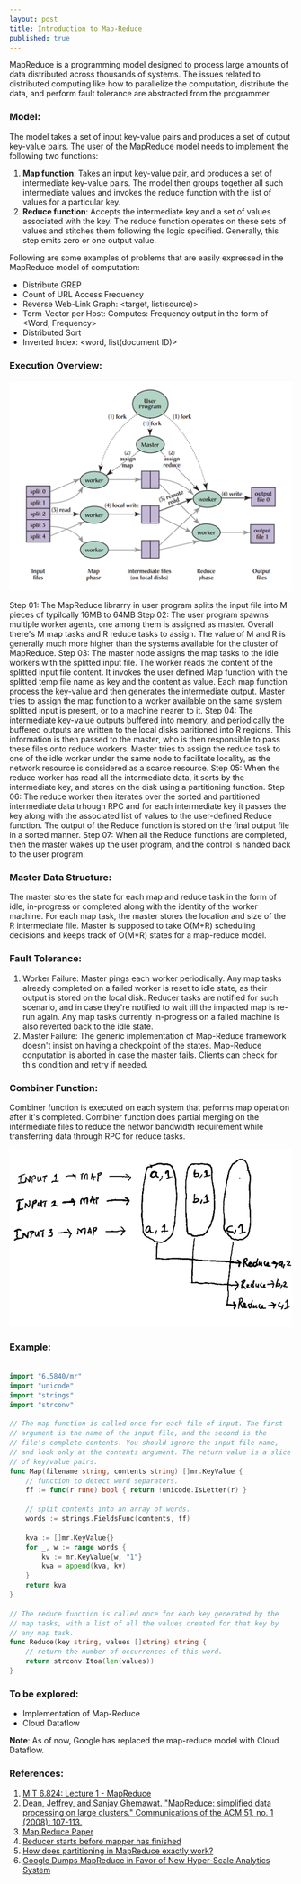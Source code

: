 ```yaml
---
layout: post
title: Introduction to Map-Reduce
published: true
---
```


MapReduce is a programming model designed to process large amounts of data distributed across thousands of systems. The issues related to distributed computing like how to parallelize the computation, distribute the data, and perform fault tolerance are abstracted from the programmer. 

### Model:
The model takes a set of input key-value pairs and produces a set of output key-value pairs. The user of the MapReduce model needs to implement the following two functions:
1. **Map function**: Takes an input key-value pair, and produces a set of intermediate key-value pairs. The model then groups together all such intermediate values and invokes the reduce function with the list of values for a particular key.
2. **Reduce function**: Accepts the intermediate key and a set of values associated with the key. The reduce function operates on these sets of values and stitches them following the logic specified. Generally, this step emits zero or one output value.

Following are some examples of problems that are easily expressed in the MapReduce model of computation:
- Distribute GREP
- Count of URL Access Frequency
- Reverse Web-Link Graph: <target, list(source)>
- Term-Vector per Host: Computes: Frequency output in the form of <Word, Frequency>
- Distributed Sort
- Inverted Index: <word, list(document ID)>

### Execution Overview:

![](../images/map-reduce/architecture.png)

Step 01: The MapReduce librarry in user program splits the input file into M pieces of typilcally 16MB to 64MB
Step 02: The user program spawns multiple worker agents, one among them is assigned as master. Overall there's M map tasks and R reduce tasks to assign. The value of M and R is generally much more higher than the systems available for the cluster of MapReduce.
Step 03: The master node assigns the map tasks to the idle workers with the splitted input file. The worker reads the content of the splitted input file content. It invokes the user defined Map function with the splitted temp file name as key and the content as value. Each map function process the key-value and then generates the intermediate output. Master tries to assign the map function to a worker available on the same system splitted input is present, or to a machine nearer to it.
Step 04: The intermediate key-value outputs buffered into memory, and periodically the buffered outputs are written to the local disks paritioned into R regions. This information is then passed to the master, who is then responsible to pass these files onto reduce workers. Master tries to assign the reduce task to one of the idle worker under the same node to facilitate locality, as the network resource is considered as a scarce resource.
Step 05: When the reduce worker has read all the intermediate data, it sorts by the intermediate key, and stores on the disk using a partitioning function.
Step 06: The reduce worker then iterates over the sorted and partitioned intermediate data trhough RPC and for each intermediate key it passes the key along with the associated list of values to the user-defined Reduce function. The output of the Reduce function is stored on the final output file in a sorted manner.
Step 07: When all the Reduce functions are completed, then the master wakes up the user program, and the control is handed back to the user program. 


### Master Data Structure:
The master stores the state for each map and reduce task in the form of idle, in-progress or completed along with the identity of the worker machine.
For each map task, the master stores the location and size of the R intermediate file.
Master is supposed to take O(M+R) scheduling decisions and keeps track of O(M*R) states for a map-reduce model.

### Fault Tolerance:
1. Worker Failure: Master pings each worker periodically. Any map tasks already completed on a failed worker is reset to idle state, as their output is stored on the local disk. Reducer tasks are notified for such scenario, and in case they're notified to wait till the impacted map is re-run again.
Any map tasks currently in-progress on a failed machine is also reverted back to the idle state.
2. Master Failure: The generic implementation of Map-Reduce framework doesn't insist on having a checkpoint of the states. Map-Reduce conputation is aborted in case the master fails. Clients can check for this condition and retry if needed.

### Combiner Function:
Combiner function is executed on each system that peforms map operation after it's completed. Combiner function does partial merging on the intermediate files to reduce the networ bandwidth requirement while transferring data through RPC for reduce tasks.

![](../images/map-reduce/mapreduce.png)

### Example:
```go

import "6.5840/mr"
import "unicode"
import "strings"
import "strconv"

// The map function is called once for each file of input. The first
// argument is the name of the input file, and the second is the
// file's complete contents. You should ignore the input file name,
// and look only at the contents argument. The return value is a slice
// of key/value pairs.
func Map(filename string, contents string) []mr.KeyValue {
	// function to detect word separators.
	ff := func(r rune) bool { return !unicode.IsLetter(r) }

	// split contents into an array of words.
	words := strings.FieldsFunc(contents, ff)

	kva := []mr.KeyValue{}
	for _, w := range words {
		kv := mr.KeyValue{w, "1"}
		kva = append(kva, kv)
	}
	return kva
}

// The reduce function is called once for each key generated by the
// map tasks, with a list of all the values created for that key by
// any map task.
func Reduce(key string, values []string) string {
	// return the number of occurrences of this word.
	return strconv.Itoa(len(values))
}

```

### To be explored:
- Implementation of Map-Reduce
- Cloud Dataflow

**Note**: As of now, Google has replaced the map-reduce model with Cloud Dataflow. 

### References:
1. [MIT 6.824: Lecture 1 - MapReduce](https://timilearning.com/posts/mit-6.824/lecture-1-mapreduce/)
2. [Dean, Jeffrey, and Sanjay Ghemawat. "MapReduce: simplified data processing on large clusters." Communications of the ACM 51, no. 1 (2008): 107-113.](https://www.cs.amherst.edu/~ccmcgeoch/cs34/papers/p107-dean.pdf)
3. [Map Reduce Paper](https://pdos.csail.mit.edu/6.824/papers/mapreduce.pdf)
4. [Reducer starts before mapper has finished](https://stackoverflow.com/questions/30893970/reducer-starts-before-mapper-has-finished)
5. [How does partitioning in MapReduce exactly work?](https://stackoverflow.com/questions/17734468/how-does-partitioning-in-mapreduce-exactly-work)
6. [Google Dumps MapReduce in Favor of New Hyper-Scale Analytics System](https://www.datacenterknowledge.com/archives/2014/06/25/google-dumps-mapreduce-favor-new-hyper-scale-analytics-system)
